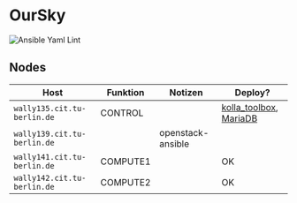 # OurSky

![Ansible Yaml Lint](https://github.com/verteilte-systeme-projekt/OurSky/workflows/Ansible%20Yaml%20Lint/badge.svg?branch=master)

## Nodes

| Host                        | Funktion | Notizen           | Deploy?                               |
|-----------------------------|----------|-------------------|---------------------------------------|
| `wally135.cit.tu-berlin.de` | CONTROL  |                   | [kolla_toolbox](https://github.com/verteilte-systeme-projekt/OurSky/issues/67), [MariaDB](https://github.com/verteilte-systeme-projekt/OurSky/issues/68)  |
| `wally139.cit.tu-berlin.de` |          | openstack-ansible |                                       |
| `wally141.cit.tu-berlin.de` | COMPUTE1 |                   | OK                                    |
| `wally142.cit.tu-berlin.de` | COMPUTE2 |                   | OK                                    |
